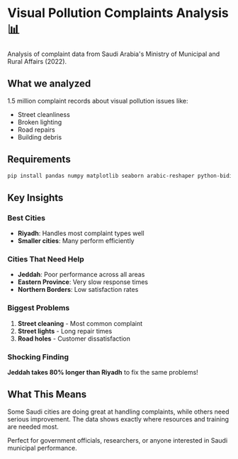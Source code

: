 # Visual Pollution Complaints Analysis 📊

Analysis of complaint data from Saudi Arabia's Ministry of Municipal and Rural Affairs (2022).

## What we analyzed

1.5 million complaint records about visual pollution issues like:
- Street cleanliness
- Broken lighting  
- Road repairs
- Building debris

## Requirements

```bash
pip install pandas numpy matplotlib seaborn arabic-reshaper python-bidi
```

## Key Insights

### Best Cities
- **Riyadh**: Handles most complaint types well
- **Smaller cities**: Many perform efficiently

### Cities That Need Help
- **Jeddah**: Poor performance across all areas
- **Eastern Province**: Very slow response times
- **Northern Borders**: Low satisfaction rates

### Biggest Problems
1. **Street cleaning** - Most common complaint
2. **Street lights** - Long repair times
3. **Road holes** - Customer dissatisfaction

### Shocking Finding
**Jeddah takes 80% longer than Riyadh** to fix the same problems!

## What This Means

Some Saudi cities are doing great at handling complaints, while others need serious improvement. The data shows exactly where resources and training are needed most.

Perfect for government officials, researchers, or anyone interested in Saudi municipal performance.
